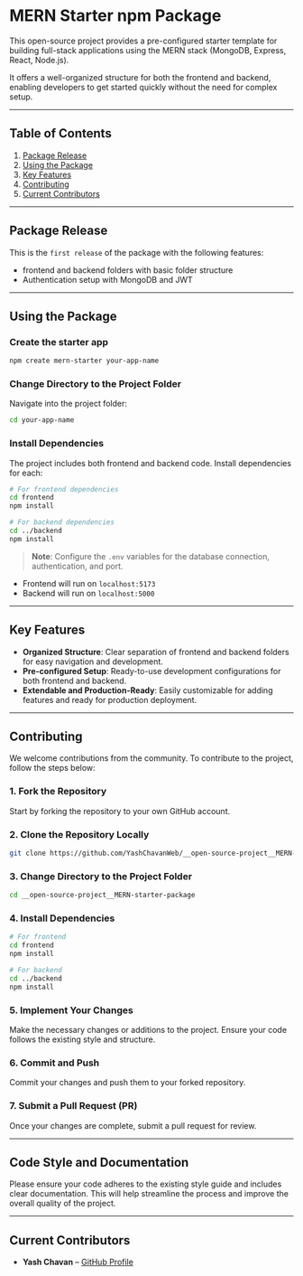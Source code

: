 # MERN Starter npm Package

This open-source project provides a pre-configured starter template for building full-stack applications using the MERN stack (MongoDB, Express, React, Node.js).

It offers a well-organized structure for both the frontend and backend, enabling developers to get started quickly without the need for complex setup.

---

## Table of Contents

1. [Package Release](#package-release)
2. [Using the Package](#using-the-package)
3. [Key Features](#key-features)
4. [Contributing](#contributing)
5. [Current Contributors](#current-contributors)

---

## Package Release

This is the `first release` of the package with the following features:

- frontend and backend folders with basic folder structure
- Authentication setup with MongoDB and JWT

---

## Using the Package

### Create the starter app

```bash
npm create mern-starter your-app-name
```

### Change Directory to the Project Folder

Navigate into the project folder:

```bash
cd your-app-name
```

### Install Dependencies

The project includes both frontend and backend code. Install dependencies for each:

```bash
# For frontend dependencies
cd frontend
npm install

# For backend dependencies
cd ../backend
npm install
```

> **Note**: Configure the `.env` variables for the database connection, authentication, and port.

- Frontend will run on `localhost:5173`
- Backend will run on `localhost:5000`

---

## Key Features

- **Organized Structure**: Clear separation of frontend and backend folders for easy navigation and development.
- **Pre-configured Setup**: Ready-to-use development configurations for both frontend and backend.
- **Extendable and Production-Ready**: Easily customizable for adding features and ready for production deployment.

---

## Contributing

We welcome contributions from the community. To contribute to the project, follow the steps below:

### 1. Fork the Repository

Start by forking the repository to your own GitHub account.

### 2. Clone the Repository Locally

```bash
git clone https://github.com/YashChavanWeb/__open-source-project__MERN-starter-package.git
```

### 3. Change Directory to the Project Folder

```bash
cd __open-source-project__MERN-starter-package
```

### 4. Install Dependencies

```bash
# For frontend
cd frontend
npm install

# For backend
cd ../backend
npm install
```

### 5. Implement Your Changes

Make the necessary changes or additions to the project. Ensure your code follows the existing style and structure.

### 6. Commit and Push

Commit your changes and push them to your forked repository.

### 7. Submit a Pull Request (PR)

Once your changes are complete, submit a pull request for review.

---

## Code Style and Documentation

Please ensure your code adheres to the existing style guide and includes clear documentation. This will help streamline the process and improve the overall quality of the project.

---

## Current Contributors

- **Yash Chavan** – [GitHub Profile](https://github.com/yashchavanweb)
